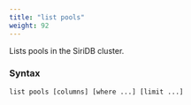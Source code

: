 ```yaml
---
title: "list pools"
weight: 92
---
```


Lists pools in the SiriDB cluster.

### Syntax

    list pools [columns] [where ...] [limit ...]
